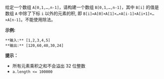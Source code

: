 给定一个数组 `A[0,1,…,n-1]`，请构建一个数组 `B[0,1,…,n-1]`，其中 `B[i]` 的值是数组 `A` 中除了下标 `i`
以外的元素的积, 即 `B[i]=A[0]×A[1]×…×A[i-1]×A[i+1]×…×A[n-1]`。不能使用除法。

**示例:**

    
    
    **输入:** [1,2,3,4,5]
    **输出:** [120,60,40,30,24]

**提示：**

  * 所有元素乘积之和不会溢出 32 位整数
  * `a.length <= 100000`

